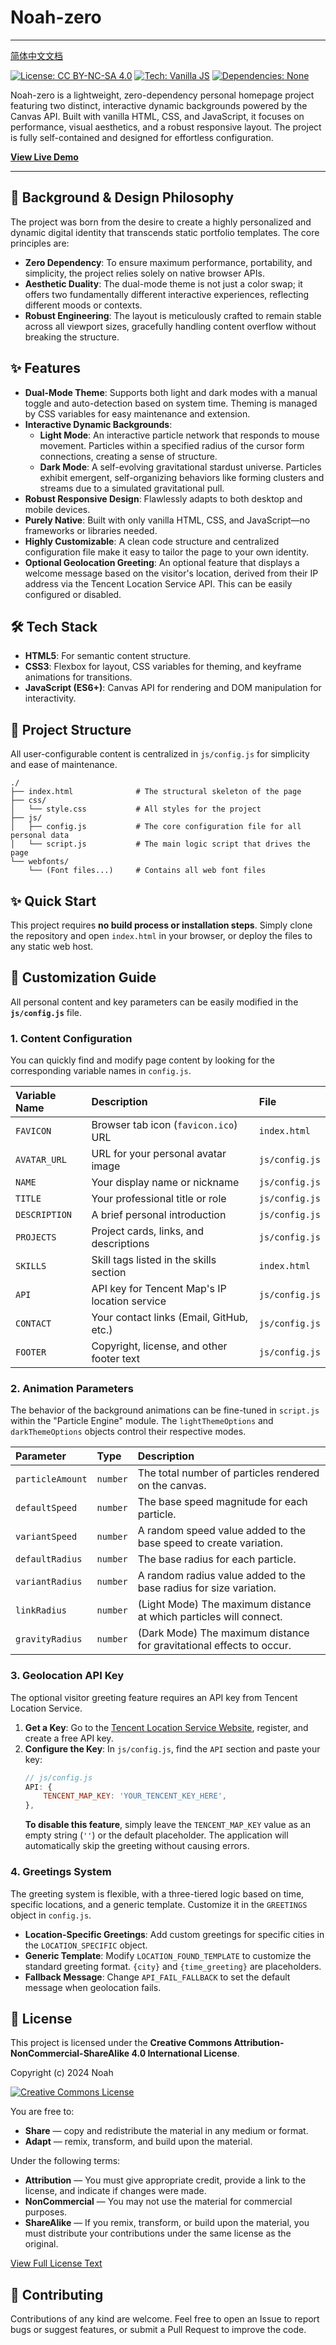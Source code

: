# **Noah-zero**
---
[简体中文文档](./README_zh-CN.md)

[![License: CC BY-NC-SA 4.0](https://img.shields.io/badge/license-CC%20BY--NC--SA%204.0-lightgrey.svg)](https://creativecommons.org/licenses/by-nc-sa/4.0/)
[![Tech: Vanilla JS](https://img.shields.io/badge/tech-Vanilla%20JS-yellow.svg)](https://developer.mozilla.org/en-US/docs/Web/JavaScript)
[![Dependencies: None](https://img.shields.io/badge/dependencies-none-brightgreen.svg)](https://shields.io/)

Noah-zero is a lightweight, zero-dependency personal homepage project featuring two distinct, interactive dynamic backgrounds powered by the Canvas API. Built with vanilla HTML, CSS, and JavaScript, it focuses on performance, visual aesthetics, and a robust responsive layout. The project is fully self-contained and designed for effortless configuration.

[**View Live Demo**](https://noah0932.top)

---

## 🧬 Background & Design Philosophy

The project was born from the desire to create a highly personalized and dynamic digital identity that transcends static portfolio templates. The core principles are:

-   **Zero Dependency**: To ensure maximum performance, portability, and simplicity, the project relies solely on native browser APIs.
-   **Aesthetic Duality**: The dual-mode theme is not just a color swap; it offers two fundamentally different interactive experiences, reflecting different moods or contexts.
-   **Robust Engineering**: The layout is meticulously crafted to remain stable across all viewport sizes, gracefully handling content overflow without breaking the structure.

## ✨ Features

-   **Dual-Mode Theme**: Supports both light and dark modes with a manual toggle and auto-detection based on system time. Theming is managed by CSS variables for easy maintenance and extension.
-   **Interactive Dynamic Backgrounds**:
    -   **Light Mode**: An interactive particle network that responds to mouse movement. Particles within a specified radius of the cursor form connections, creating a sense of structure.
    -   **Dark Mode**: A self-evolving gravitational stardust universe. Particles exhibit emergent, self-organizing behaviors like forming clusters and streams due to a simulated gravitational pull.
-   **Robust Responsive Design**: Flawlessly adapts to both desktop and mobile devices.
-   **Purely Native**: Built with only vanilla HTML, CSS, and JavaScript—no frameworks or libraries needed.
-   **Highly Customizable**: A clean code structure and centralized configuration file make it easy to tailor the page to your own identity.
-   **Optional Geolocation Greeting**: An optional feature that displays a welcome message based on the visitor's location, derived from their IP address via the Tencent Location Service API. This can be easily configured or disabled.

## 🛠 Tech Stack

-   **HTML5**: For semantic content structure.
-   **CSS3**: Flexbox for layout, CSS variables for theming, and keyframe animations for transitions.
-   **JavaScript (ES6+)**: Canvas API for rendering and DOM manipulation for interactivity.

## 🎨 Project Structure

All user-configurable content is centralized in `js/config.js` for simplicity and ease of maintenance.

```
./
├── index.html              # The structural skeleton of the page
├── css/
│   └── style.css           # All styles for the project
├── js/
│   ├── config.js           # The core configuration file for all personal data
│   └── script.js           # The main logic script that drives the page
└── webfonts/
    └── (Font files...)     # Contains all web font files
```

## ✨ Quick Start

This project requires **no build process or installation steps**. Simply clone the repository and open `index.html` in your browser, or deploy the files to any static web host.

## 🔧 Customization Guide

All personal content and key parameters can be easily modified in the **`js/config.js`** file.

### 1. Content Configuration

You can quickly find and modify page content by looking for the corresponding variable names in `config.js`.

| Variable Name | Description                                   | File           |
| :------------ | :-------------------------------------------- | :------------- |
| `FAVICON`     | Browser tab icon (`favicon.ico`) URL          | `index.html`   |
| `AVATAR_URL`  | URL for your personal avatar image            | `js/config.js` |
| `NAME`        | Your display name or nickname                 | `js/config.js` |
| `TITLE`       | Your professional title or role               | `js/config.js` |
| `DESCRIPTION` | A brief personal introduction                 | `js/config.js` |
| `PROJECTS`    | Project cards, links, and descriptions        | `js/config.js` |
| `SKILLS`      | Skill tags listed in the skills section       | `index.html`   |
| `API`         | API key for Tencent Map's IP location service | `js/config.js` |
| `CONTACT`     | Your contact links (Email, GitHub, etc.)      | `js/config.js` |
| `FOOTER`      | Copyright, license, and other footer text     | `js/config.js` |

### 2. Animation Parameters

The behavior of the background animations can be fine-tuned in `script.js` within the "Particle Engine" module. The `lightThemeOptions` and `darkThemeOptions` objects control their respective modes.

| Parameter        | Type     | Description                                                  |
| :--------------- | :------- | :----------------------------------------------------------- |
| `particleAmount` | `number` | The total number of particles rendered on the canvas.        |
| `defaultSpeed`   | `number` | The base speed magnitude for each particle.                  |
| `variantSpeed`   | `number` | A random speed value added to the base speed to create variation. |
| `defaultRadius`  | `number` | The base radius for each particle.                           |
| `variantRadius`  | `number` | A random radius value added to the base radius for size variation. |
| `linkRadius`     | `number` | (Light Mode) The maximum distance at which particles will connect. |
| `gravityRadius`  | `number` | (Dark Mode) The maximum distance for gravitational effects to occur. |

### 3. Geolocation API Key

The optional visitor greeting feature requires an API key from Tencent Location Service.

1.  **Get a Key**: Go to the [Tencent Location Service Website](https://lbs.qq.com/), register, and create a free API key.
2.  **Configure the Key**: In `js/config.js`, find the `API` section and paste your key:
    ```javascript
    // js/config.js
    API: {
        TENCENT_MAP_KEY: 'YOUR_TENCENT_KEY_HERE',
    },
    ```
    **To disable this feature**, simply leave the `TENCENT_MAP_KEY` value as an empty string (`''`) or the default placeholder. The application will automatically skip the greeting without causing errors.

### 4. Greetings System

The greeting system is flexible, with a three-tiered logic based on time, specific locations, and a generic template. Customize it in the `GREETINGS` object in `config.js`.

-   **Location-Specific Greetings**: Add custom greetings for specific cities in the `LOCATION_SPECIFIC` object.
-   **Generic Template**: Modify `LOCATION_FOUND_TEMPLATE` to customize the standard greeting format. `{city}` and `{time_greeting}` are placeholders.
-   **Fallback Message**: Change `API_FAIL_FALLBACK` to set the default message when geolocation fails.

## 📜 License

This project is licensed under the **Creative Commons Attribution-NonCommercial-ShareAlike 4.0 International License**.

Copyright (c) 2024 Noah

[![Creative Commons License](https://i.creativecommons.org/l/by-nc-sa/4.0/88x31.png)](http://creativecommons.org/licenses/by-nc-sa/4.0/)

You are free to:

-   **Share** — copy and redistribute the material in any medium or format.
-   **Adapt** — remix, transform, and build upon the material.

Under the following terms:

-   **Attribution** — You must give appropriate credit, provide a link to the license, and indicate if changes were made.
-   **NonCommercial** — You may not use the material for commercial purposes.
-   **ShareAlike** — If you remix, transform, or build upon the material, you must distribute your contributions under the same license as the original.

[View Full License Text](http://creativecommons.org/licenses/by-nc-sa/4.0/)

## 🤝 Contributing


Contributions of any kind are welcome. Feel free to open an Issue to report bugs or suggest features, or submit a Pull Request to improve the code.
